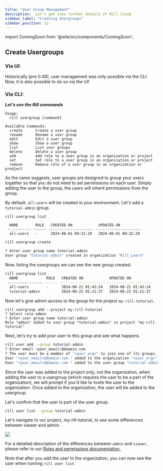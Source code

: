 ```yaml
---
title: "User Group Management"
description:  Let's get into further details of Rill Cloud
sidebar_label: "Creating Usergroups"
sidebar_position: 12
---
```


import ComingSoon from '@site/src/components/ComingSoon';


## Create Usergroups

### Via UI:

<ComingSoon />

<div class='contents_to_overlay'>
Historically (pre 0.48), user management was only possible via the CLI. Now, it is also possible to do so via the UI! 

</div>


### Via CLI:
_**Let's see the Rill commands**_

```
Usage:
  rill usergroup [command]

Available Commands:
  create      Create a user group
  rename      Rename a user group
  edit        Edit a user group
  show        Show a user group
  list        List user groups
  delete      Delete a user group
  add         Add role to a user group in an organization or project
  set         Set role to a user group in an organization or project
  remove      Remove role of a user group in an organization or prodject
```
As the name suggests, user groups are designed to group your users together so that you do not need to set permissions on each user. Simply adding the user to the group, the users will inherit permissions from the group.

By default, `all-users` will be created in your environment. Let's add a `tutorial-admin` group.
```
rill usergroup list

  NAME        ROLE   CREATED ON            UPDATED ON           
 ----------- ------ --------------------- --------------------- 
  all-users   -      2024-08-01 09:32:29   2024-08-01 09:32:29  
```

```bash
rill usergroup create

? Enter user group name tutorial-admin
User group "tutorial-admin" created in organization "Rill_Learn"
```
Now, listing the usergroups we can see the new group created.

```bash
rill usergroup list                                                                               
  NAME             ROLE   CREATED ON            UPDATED ON           
 ---------------- ------ --------------------- --------------------- 
  all-users        -      2024-08-21 01:43:24   2024-08-21 01:43:24  
  tutorial-admin   -      2024-08-22 01:21:37   2024-08-22 01:21:37  
  ```
Now let's give admin access to the group for the project `my-rill-tutorial`.


```
rill usergroup add --project my-rill-tutorial
? Select role admin
? Enter user group name tutorial-admin
Role "admin" added to user group "tutorial-admin" in project "my-rill-tutorial"
```

Next, let's try to add your user to this group and see what happens.

```bash
rill user add --group tutorial-admin
? Enter email <your_email>@domain.com 
? The user must be a member of "<your_org>" to join one of its groups. Do you want to invite the user to join "<your_org>"? Yes
User "<your_email>@domain.com " added to the organization "<your_org>" as "viewer"
User "<your_email>@domain.com " added to the user group "tutorial-admin"
```

Since the user was added to the project only, not the organization, when adding the user to a usergroup (which requires the user to be a part of the organization), we will prompt if you'd like to invite the user to the organization. Once added to the organization, the user will be added to the usergroup.

Let's confirm that the user is part of the user group.

```bash
rill user list --group tutorial-admin
```

Let's navigate to our project, my-rill-tutorial, to see some differences between viewer and admin.

<img src = '/img/tutorials/201/viewervsadmin.gif' class='rounded-gif' />
<br />

For a detailed description of the differences between `admin` and `viewer`, please refer to our <a href='https://docs.rilldata.com/manage/roles-permissions' target=' blank'> Roles and permissions documentation. </a>

Note that after you add the user to the organization, you can now see the user when running `rill user list`.

